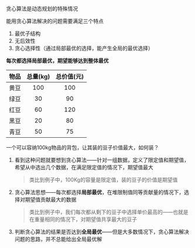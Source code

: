 贪心算法是动态规划的特殊情况

能用贪心算法解决的问题需要满足三个特点

1. 最优子结构
2. 无后效性
3. 贪心选择性（通过局部最优的选择，能产生全局的最优选择）



**每次都选择局部最优，期望能够达到整体最优**



| 物品 | 总量(kg) | 总价值(元) |
| :--: | :------: | :--------: |
| 黄豆 |   100    |    100     |
| 绿豆 |    30    |     90     |
| 红豆 |    60    |    120     |
| 黑豆 |    20    |     80     |
| 青豆 |    50    |     75     |

一个可以容纳100kg物品的背包，让其装的豆子价值最大，如何装？



1. 看到这种问题就要想到贪心算法——针对一组数据，定义了限定值和期望值，希望从中选出几个数据，在满足限定值的情况下，期望值最大

   >类比到例子中，100Kg的容量是限定值，装的豆子的价值是期望值

2. 贪心算法思想——每次都选择**局部最优**，在堆限制值同等贡献量的情况下，选择对期望值贡献最大的数据

   >类比到例子中，我们每次都从剩下的豆子中选择单价最高的——也就是在重量相同的情况下，对期望值共享最大的豆子

3. 判断贪心算法的结果是否达到**全局最优**——但是大多数情况下，贪心算法解决问题的思路，并不总能给出全局最优解